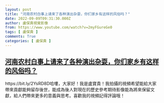 ```yaml
---
layout: post
title: "河南农村白事上请来了各种演出杂耍，你们家乡有这样的风俗吗？"
date: 2022-09-09T09:31:30.000Z
author: 盧保貴視覺影像
from: https://www.youtube.com/watch?v=2myFGureGe0
tags: [ 盧保貴 ]
comments: True
categories: [ 盧保貴 ]
---
```

<!--1662715890000-->
[河南农村白事上请来了各种演出杂耍，你们家乡有这样的风俗吗？](https://www.youtube.com/watch?v=2myFGureGe0)
------

<div>
https://bit.ly/2YsRD8D哈嘍，大家好！我是盧寶貴！我拍攝的視頻希望能給大家帶來貢獻能夠留存後世，能成為後人對現在的歷史參考期待影像能為將來保留文獻，給人們帶來更多的意義與思考。喜歡我的視頻記得評論哦！
</div>
